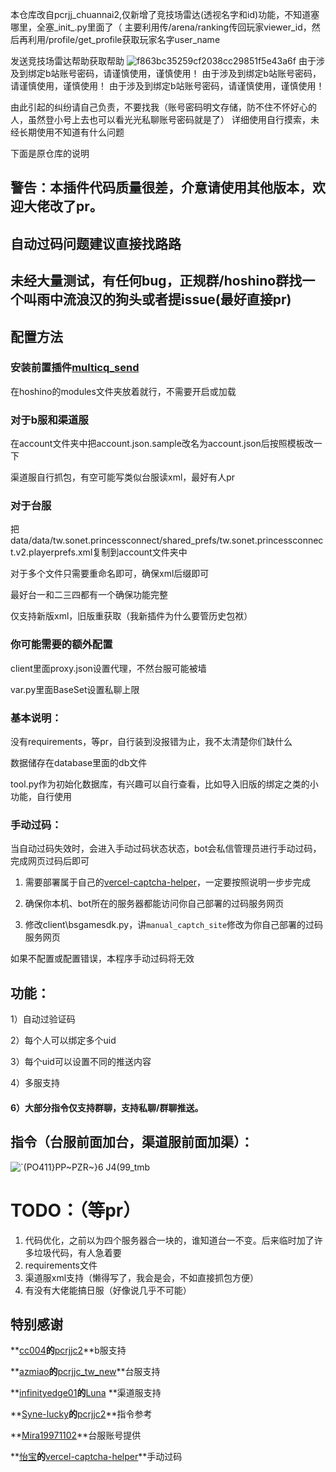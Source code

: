 本仓库改自pcrjj_chuannai2,仅新增了竞技场雷达(透视名字和id)功能，不知道塞哪里，全塞_init_.py里面了（
主要利用传/arena/ranking传回玩家viewer_id，然后再利用/profile/get_profile获取玩家名字user_name

发送竞技场雷达帮助获取帮助
![f863bc35259cf2038cc29851f5e43a6f](https://github.com/frlda/pcrjjc_huannai2/assets/97551927/01838d63-8b6b-416f-97b2-9224e4a4e3ac)
由于涉及到绑定b站账号密码，请谨慎使用，谨慎使用！
由于涉及到绑定b站账号密码，请谨慎使用，谨慎使用！
由于涉及到绑定b站账号密码，请谨慎使用，谨慎使用！

由此引起的纠纷请自己负责，不要找我（账号密码明文存储，防不住不怀好心的人，虽然登小号上去也可以看光光私聊账号密码就是了）
详细使用自行摸索，未经长期使用不知道有什么问题

下面是原仓库的说明
## 警告：本插件代码质量很差，介意请使用其他版本，欢迎大佬改了pr。

## 自动过码问题建议直接找路路

## 未经大量测试，有任何bug，正规群/hoshino群找一个叫雨中流浪汉的狗头或者提issue(最好直接pr)

## 配置方法

### 安装前置插件[multicq_send](https://github.com/SonderXiaoming/multicq_send)

在hoshino的modules文件夹放着就行，不需要开启或加载

### 对于b服和渠道服

在account文件夹中把account.json.sample改名为account.json后按照模板改一下

渠道服自行抓包，有空可能写类似台服读xml，最好有人pr

### 对于台服

把data/data/tw.sonet.princessconnect/shared_prefs/tw.sonet.princessconnect.v2.playerprefs.xml复制到account文件夹中

对于多个文件只需要重命名即可，确保xml后缀即可

最好台一和二三四都有一个确保功能完整

仅支持新版xml，旧版重获取（我新插件为什么要管历史包袱）

### 你可能需要的额外配置

client里面proxy.json设置代理，不然台服可能被墙

var.py里面BaseSet设置私聊上限

### 基本说明：

没有requirements，等pr，自行装到没报错为止，我不太清楚你们缺什么

数据储存在database里面的db文件

tool.py作为初始化数据库，有兴趣可以自行查看，比如导入旧版的绑定之类的小功能，自行使用

### 手动过码：

当自动过码失效时，会进入手动过码状态状态，bot会私信管理员进行手动过码，完成网页过码后即可

1. 需要部署属于自己的[vercel-captcha-helper](https://github.com/watermellye/vercel-captcha-helper)，一定要按照说明一步步完成

2. 确保你本机、bot所在的服务器都能访问你自己部署的过码服务网页

3. 修改client\bsgamesdk.py，讲`manual_captch_site`修改为你自己部署的过码服务网页

如果不配置或配置错误，本程序手动过码将无效

## 功能：

1）自动过验证码

2）每个人可以绑定多个uid

3）每个uid可以设置不同的推送内容

4）多服支持

#### 6）大部分指令仅支持群聊，支持私聊/群聊推送。

## 指令（台服前面加台，渠道服前面加渠）：

![`(PO411}PP~PZR~}6 J4(99_tmb](https://github.com/SonderXiaoming/pcrjjc_huannai2/assets/98363578/c843c181-7496-4f1c-9e5d-6b02df868308)

# TODO：（等pr）

1. 代码优化，之前以为四个服务器合一块的，谁知道台一不变。后来临时加了许多垃圾代码，有人急着要
2. requirements文件
3. 渠道服xml支持（懒得写了，我会是会，不如直接抓包方便）
4. 有没有大佬能搞日服（好像说几乎不可能）

## 特别感谢

**[cc004](https://github.com/cc004/pcrjjc2/commits?author=cc004)**的**[pcrjjc2](https://github.com/cc004/pcrjjc2)**b服支持

**[azmiao](https://github.com/azmiao/pcrjjc_tw_new/commits?author=azmiao)**的**[pcrjjc_tw_new](https://github.com/azmiao/pcrjjc_tw_new)**台服支持

**[infinityedge01](https://github.com/infinityedge01)**的**[Luna](https://github.com/infinityedge01/qqbot2/tree/main/hoshino/modules/Luna) **渠道服支持

**[Syne-lucky](https://github.com/Syne-lucky/pcrjjc2/commits?author=Syne-lucky)**的**[pcrjjc2](https://github.com/Syne-lucky/pcrjjc2)**指令参考

**[Mira19971102](https://github.com/Mira19971102)**台服账号提供

**[怡宝](https://github.com/watermellye)**的**[vercel-captcha-helper](https://github.com/watermellye/vercel-captcha-helper)**手动过码
